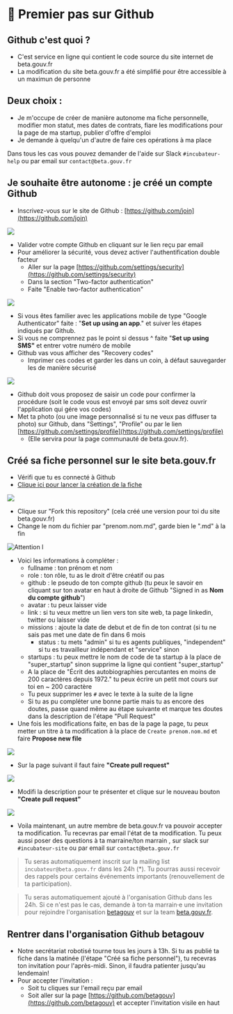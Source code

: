 # 📝 Premier pas sur Github

## Github c'est quoi ?

* C'est service en ligne qui contient le code source du site internet de beta.gouv.fr
* La modification du site beta.gouv.fr a été simplifié pour être accessible à un maximun de personne

## Deux choix :

* Je m'occupe de créer de manière autonome ma fiche personnelle, modifier mon statut, mes dates de contrats, fiare les modifications pour la page de ma startup, publier d'offre d'emploi
* Je demande à quelqu'un d'autre de faire ces opérations à ma place

Dans tous les cas vous pouvez demander de l'aide sur Slack `#incubateur-help` ou par email sur `contact@beta.gouv.fr`

## Je souhaite être autonome : je créé un compte Github

* Inscrivez-vous sur le site de Github : [https://github.com/join](https://github.com/join)

![](../../.gitbook/assets/image%20%284%29.png)

* Valider votre compte Github en cliquant sur le lien reçu par email
* Pour améliorer la sécurité, vous devez activer l'authentification double facteur
  * Aller sur la page [https://github.com/settings/security](https://github.com/settings/security)
  * Dans la section "Two-factor authentication"
  * Faite "Enable two-factor authentication"

![](../../.gitbook/assets/image%20%283%29.png)

* Si vous êtes familier avec les applications mobile de type "Google Authenticator" faite : "**Set up using an app**." et suiver les étapes indiqués par Github.
* Si vous ne comprennez pas le point si dessus ^ faite "**Set up using SMS"** et entrer votre numéro de mobile
* Github vas vous afficher des "Recovery codes"
  * Imprimer ces codes et garder les dans un coin, à défaut sauvegarder les de manière sécurisé

![](../../.gitbook/assets/image%20%2810%29.png)

* Github doit vous proposez de saisir un code pour confirmer la procédure \(soit le code vous est envoyé par sms soit devez ouvrir l'application qui gére vos codes\)
* Met ta photo \(ou une image personnalisé si tu ne veux pas diffuser ta photo\) sur Github, dans "Settings", "Profile" ou par le lien  [https://github.com/settings/profile](https://github.com/settings/profile)
  * \(Elle servira pour la page communauté de beta.gouv.fr\).

## Créé sa fiche personnel sur le site beta.gouv.fr

* Vérifi que tu es connecté à Github
* [Clique ici pour lancer la création de la fiche](https://beta.gouv.fr/trampoline.html?what=authors&where=content/_authors/prenom.nom.md)

![](../../.gitbook/assets/image%20%285%29.png)

* Clique sur "Fork this repository" \(cela créé une version pour toi du site beta.gouv.fr\)
* Change le nom du fichier par "prenom.nom.md", garde bien le ".md" à la fin

![Attention l](../../.gitbook/assets/image%20%2812%29.png)

* Voici les informations à compléter :
  * fullname : ton prénom et nom
  * role : ton rôle, tu as le droit d'être créatif ou pas
  * github : le pseudo de ton compte github \(tu peux le savoir en cliquant sur ton avatar en haut à droite de Github "Signed in as **Nom du compte github**"\)
  * avatar  : tu peux laisser vide
  * link : si tu veux mettre un lien vers ton site web, ta page linkedin, twitter ou laisser vide
  * missions : ajoute la date de debut et de fin de ton contrat \(si tu ne sais pas met une date de fin dans 6 mois
    * status : tu mets "admin" si tu es agents publiques, "independent" si tu es travailleur indépendant et "service" sinon
  * startups : tu peux mettre le nom de code de ta startup à la place de "super\_startup" sinon supprime la ligne qui contient "super\_startup"
  * A la place de "Écrit des autobiographies percutantes en moins de 200 caractères depuis 1972." tu peux écrire un petit mot cours sur toi en ~ 200 caractère
  * Tu peux supprimer les `#` avec le texte à la suite de la ligne
  * Si tu as pu compléter une bonne partie mais tu as encore des doutes, passe quand même au étape suivante et marque tes doutes dans la description de l'étape "Pull Request"
* Une fois les modifications faite, en bas de la page la page, tu peux metter un titre à ta modification à la place de `Create prenom.nom.md` et faire **Propose new file**

![](../../.gitbook/assets/image%20%289%29.png)

* Sur la page suivant il faut faire **"Create pull request"**

![](../../.gitbook/assets/image%20%286%29.png)

* Modifi la description pour te présenter et clique sur le nouveau bouton **"Create pull request"**

![](../../.gitbook/assets/image%20%2813%29.png)

* Voila maintenant, un autre membre de beta.gouv.fr va pouvoir accepter ta modification. Tu recevras par email l'état de ta modification. Tu peux aussi poser des questions à ta marraine/ton marrain , sur slack sur `#incubateur-site` ou par email sur `contact@beta.gouv.fr`

> Tu seras automatiquement inscrit sur la mailing list `incubateur@beta.gouv.fr` dans les 24h \(\*\). Tu pourras aussi recevoir des rappels pour certains événements importants \(renouvellement de ta participation\).

> Tu seras automatiquement ajouté à l'organisation Github dans les 24h. Si ce n'est pas le cas, demande à ton·ta marrain·e une invitation pour rejoindre l'organisation [betagouv](https://github.com/orgs/betagouv/teams) et sur la team [beta.gouv.fr](https://github.com/orgs/betagouv/teams/beta-gouv-fr).

## Rentrer dans l'organisation Github betagouv

* Notre secrétariat robotisé tourne tous les jours à 13h. Si tu as publié ta fiche dans la matinée \(l'étape "Créé sa fiche personnel"\), tu recevras ton invitation pour l'après-midi. Sinon, il faudra patienter jusqu'au lendemain!
* Pour accepter l'invitation :
  * Soit tu cliques sur l'email reçu par email
  * Soit aller sur la page [https://github.com/betagouv](https://github.com/betagouv) et accepter l'invitation visile en haut

